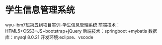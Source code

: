 # 学生信息管理系统
wyu-ibm7班第五组项目实训-学生信息管理系统
前端技术：HTML5+CSS3+JS+bootstrap+jQuery
后端技术：springboot +mybatis
数据库：mysql 8.0.21
开发环境:eclipse、vscode

